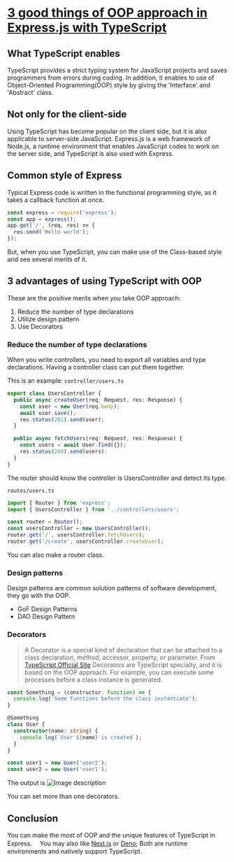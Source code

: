 # [3 good things of OOP approach in Express.js with TypeScript](https://dev.to/koichi_t/3-good-things-of-oop-approach-in-expressjs-with-typescript-4o83)

##  What TypeScript enables
TypeScript provides a strict typing system for JavaScript projects and saves programmers from errors during coding. In addition, it enables to use of Object-Oriented Programming(OOP) style by giving the 'Interface' and 'Abstract' class. 
 
## Not only for the client-side
Using TypeScript has become popular on the client side, but it is also applicable to server-side JavaScript. Express.js is a web framework of Node.js, a runtime environment that enables JavaScript codes to work on the server side, and TypeScript is also used with Express.

## Common style of Express
Typical Express code is written in the functional programming style, as it takes a callback function at once.

```js
const express = require('express');
const app = express();
app.get('/', (req, res) => {
  res.send('Hello world');
});
```

But, when you use TypeScript, you can make use of the Class-based style and see several merits of it.



## 3 advantages of using TypeScript with OOP
These are the positive merits when you take OOP approach:
1. Reduce the number of type declarations
2. Utilize design pattern 
3. Use Decorators


### Reduce the number of type declarations
 
When you write controllers, you need to export all variables and type declarations. Having a controller class can put them together.
  
This is an example:
`controller/users.ts`
```ts
export class UsersController {
  public async createUser(req: Request, res: Response) {
    const user = new User(req.body);
    await user.save();
    res.status(201).send(user);
  }

  public async fetchUsers(req: Request, res: Response) {
    const users = await User.find({});
    res.status(200).send(users);
  }
}
```

The router should know the controller is UsersController and detect its type.

`routes/users.ts`
```ts
import { Router } from 'express';
import { UsersController } from '../controllers/users';

const router = Router();
const usersController = new UsersController();
router.get('/', usersController.fetchUsers);
router.get('/create', usersController.createUser);
```

You can also make a router class.



### Design patterns
Design patterns are common solution patterns of software development, they go with the OOP. 
- GoF Design Patterns
- DAO Design Pattern


### Decorators
> A Decorator is a special kind of declaration that can be attached to a class declaration, method, accessor, property, or parameter.
From [TypeScript Official Site](https://www.typescriptlang.org/docs/handbook/decorators.html)
Decorators are TypeScript specialty, and it is based on the OOP approach. For example, you can execute some processes before a class instance is generated.

```ts
const Something = (constructor: Function) => {
  console.log('Some functions before the class instantiate');
}

@Something
class User {
  constructor(name: string) {
    console.log(`User ${name} is created`);
  }
}

const user1 = new User('user2');
const user2 = new User('user1');
```
The output is 
![Image description](https://dev-to-uploads.s3.amazonaws.com/uploads/articles/dvv9vqbghdzmogghgzq2.png)

You can set more than one decorators.


## Conclusion
You can make the most of OOP and the unique features of TypeScript in Express.　
You may also like [Nest.js](https://nestjs.com/) or [Deno](https://deno.land/); Both are runtime environments and natively support TypeScript.
